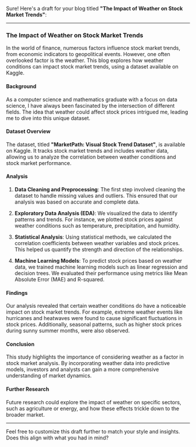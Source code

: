 Sure! Here's a draft for your blog titled **"The Impact of Weather on Stock Market Trends"**:

---

### The Impact of Weather on Stock Market Trends

In the world of finance, numerous factors influence stock market trends, from economic indicators to geopolitical events. However, one often overlooked factor is the weather. This blog explores how weather conditions can impact stock market trends, using a dataset available on Kaggle.

#### Background

As a computer science and mathematics graduate with a focus on data science, I have always been fascinated by the intersection of different fields. The idea that weather could affect stock prices intrigued me, leading me to dive into this unique dataset.

#### Dataset Overview

The dataset, titled **"MarketPath: Visual Stock Trend Dataset"**, is available on Kaggle. It tracks stock market trends and includes weather data, allowing us to analyze the correlation between weather conditions and stock market performance.

#### Analysis

1. **Data Cleaning and Preprocessing**: The first step involved cleaning the dataset to handle missing values and outliers. This ensured that our analysis was based on accurate and complete data.

2. **Exploratory Data Analysis (EDA)**: We visualized the data to identify patterns and trends. For instance, we plotted stock prices against weather conditions such as temperature, precipitation, and humidity.

3. **Statistical Analysis**: Using statistical methods, we calculated the correlation coefficients between weather variables and stock prices. This helped us quantify the strength and direction of the relationships.

4. **Machine Learning Models**: To predict stock prices based on weather data, we trained machine learning models such as linear regression and decision trees. We evaluated their performance using metrics like Mean Absolute Error (MAE) and R-squared.

#### Findings

Our analysis revealed that certain weather conditions do have a noticeable impact on stock market trends. For example, extreme weather events like hurricanes and heatwaves were found to cause significant fluctuations in stock prices. Additionally, seasonal patterns, such as higher stock prices during sunny summer months, were also observed.

#### Conclusion

This study highlights the importance of considering weather as a factor in stock market analysis. By incorporating weather data into predictive models, investors and analysts can gain a more comprehensive understanding of market dynamics.

#### Further Research

Future research could explore the impact of weather on specific sectors, such as agriculture or energy, and how these effects trickle down to the broader market.

---

Feel free to customize this draft further to match your style and insights. Does this align with what you had in mind?
